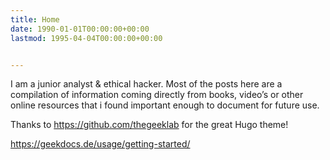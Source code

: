 ```yaml
---
title: Home
date: 1990-01-01T00:00:00+00:00
lastmod: 1995-04-04T00:00:00+00:00


---
```

I am a junior analyst & ethical hacker. Most of the posts here are a compilation of information coming directly from books, video’s or other online resources that i found important enough to document for future use.

Thanks to https://github.com/thegeeklab for the great Hugo theme!

https://geekdocs.de/usage/getting-started/
